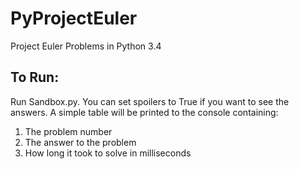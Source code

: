 # PyProjectEuler
Project Euler Problems in Python 3.4

## To Run:
Run Sandbox.py.  You can set spoilers to True if you want to see the answers.
A simple table will be printed to the console containing:
 1. The problem number
 2. The answer to the problem
 3. How long it took to solve in milliseconds
